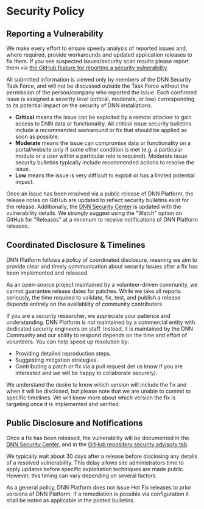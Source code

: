 # Security Policy

## Reporting a Vulnerability

We make every effort to ensure speedy analysis of reported issues and, where required, provide workarounds and updated application releases to fix them. If you see suspected issues/security scan results please report them via [the GitHub feature for reporting a security vulnerability](https://github.com/dnnsoftware/Dnn.Platform/security/advisories/new).

All submitted information is viewed only by members of the DNN Security Task Force, and will not be discussed outside the Task Force without the permission of the person/company who reported the issue. Each confirmed issue is assigned a severity level (critical, moderate, or low) corresponding to its potential impact on the security of DNN installations.

* **Critical** means the issue can be exploited by a remote attacker to gain access to DNN data or functionality. All critical issue security bulletins include a recommended workaround or fix that should be applied as soon as possible.
* **Moderate** means the issue can compromise data or functionality on a portal/website only if some other condition is met (e.g. a particular module or a user within a particular role is required). Moderate issue security bulletins typically include recommended actions to resolve the issue.
* **Low** means the issue is very difficult to exploit or has a limited potential impact.

Once an issue has been resolved via a public release of DNN Platform, the release notes on GitHub are updated to reflect security bulletins exist for the release.  Additionally, the [DNN Security Center](https://dnncommunity.org/security) is updated with the vulnerability details.  We strongly suggest using the "Watch" option on GitHub for "Releases" at a minimum to receive notifications of DNN Platform releases.

## Coordinated Disclosure & Timelines
DNN Platform follows a policy of coordinated disclosure, meaning we aim to provide clear and timely communication about security issues after a fix has been implemented and released.

As an open-source project maintained by a volunteer-driven community, we cannot guarantee release dates for patches. While we take all reports seriously, the time required to validate, fix, test, and publish a release depends entirely on the availability of community contributors.

If you are a security researcher, we appreciate your patience and understanding. DNN Platform is not maintained by a commercial entity with dedicated security engineers on staff.  Instead, it is maintained by the DNN Community and our ability to respond depends on the time and effort of volunteers. You can help speed up resolution by:

- Providing detailed reproduction steps.
- Suggesting mitigation strategies.
- Contributing a patch or fix via a pull request (let us know if you are interested and we will be happy to collaborate securely).

We understand the desire to know which version will include the fix and when it will be disclosed, but please note that we are unable to commit to specific timelines. We will know more about which version the fix is targeting once it is implemented and verified.

## Public Disclosure and Notifications
Once a fix has been released, the vulnerability will be documented in the [DNN Security Center](https://dnncommunity.org/security), and in the [GitHub repository security advisory tab](https://github.com/dnnsoftware/Dnn.Platform/security/advisories).

We typically wait about 30 days after a release before disclosing any details of a resolved vulnerability. This delay allows site administrators time to apply updates before specific exploitation techniques are made public. However, this timing can vary depending on several factors.

As a general policy, DNN Platform does not issue Hot Fix releases to prior versions of DNN Platform.  If a remediation is possible via configuration it shall be noted as applicable in the posted bulletins.

